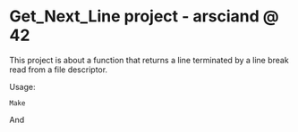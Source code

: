 # Get_Next_Line project - arsciand @ 42

This project is about a function that returns a line terminated by a line break read from a file descriptor.

Usage: 

```Make```

And

```./GNL [file]

